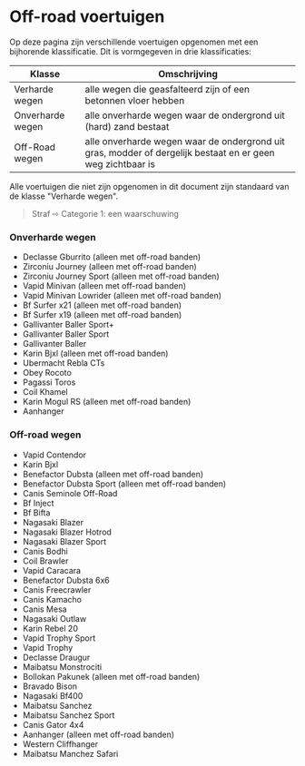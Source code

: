 # Off-road voertuigen

Op deze pagina zijn verschillende voertuigen opgenomen met een bijhorende klassificatie. Dit is vormgegeven in drie klassificaties:


| Klasse | Omschrijving |
|---|---|
| Verharde wegen | alle wegen die geasfalteerd zijn of een betonnen vloer hebben |
| Onverharde wegen | alle onverharde wegen waar de ondergrond uit (hard) zand bestaat |
| Off-Road wegen | alle onverharde wegen waar de ondergrond uit gras, modder of dergelijk bestaat en er geen weg zichtbaar is |

Alle voertuigen die niet zijn opgenomen in dit document zijn standaard van de klasse "Verharde wegen".
> Straf ⇨ Categorie 1: een waarschuwing

### Onverharde wegen
 * Declasse Gburrito (alleen met off-road banden)
 * Zirconiu Journey (alleen met off-road banden)
 * Zirconiu Journey Sport (alleen met off-road banden)
 * Vapid Minivan (alleen met off-road banden)
 * Vapid Minivan Lowrider (alleen met off-road banden)
 * Bf Surfer x21 (alleen met off-road banden)
 * Bf Surfer x19 (alleen met off-road banden)
 * Gallivanter Baller Sport+
 * Gallivanter Baller Sport
 * Gallivanter Baller
 * Karin Bjxl (alleen met off-road banden)
 * Ubermacht Rebla CTs
 * Obey Rocoto
 * Pagassi Toros
 * Coil Khamel
 * Karin Mogul RS (alleen met off-road banden)
 * Aanhanger

### Off-road wegen
 * Vapid Contendor
 * Karin Bjxl
 * Benefactor Dubsta (alleen met off-road banden)
 * Benefactor Dubsta Sport (alleen met off-road banden)
 * Canis Seminole Off-Road
 * Bf Inject
 * Bf Bifta
 * Nagasaki Blazer
 * Nagasaki Blazer Hotrod
 * Nagasaki Blazer Sport
 * Canis Bodhi
 * Coil Brawler
 * Vapid Caracara
 * Benefactor Dubsta 6x6
 * Canis Freecrawler
 * Canis Kamacho
 * Canis Mesa
 * Nagasaki Outlaw
 * Karin Rebel 20
 * Vapid Trophy Sport
 * Vapid Trophy
 * Declasse Draugur
 * Maibatsu Monstrociti
 * Bollokan Pakunek (alleen met off-road banden)
 * Bravado Bison
 * Nagasaki Bf400
 * Maibatsu Sanchez
 * Maibatsu Sanchez Sport
 * Canis Gator 4x4
 * Aanhanger (alleen met off-road banden)
 * Western	Cliffhanger
 * Maibatsu	Manchez Safari

